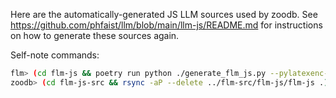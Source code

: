Here are the automatically-generated JS LLM sources used by zoodb.  See
https://github.com/phfaist/llm/blob/main/llm-js/README.md for instructions on
how to generate these sources again.

Self-note commands:
```bash
flm> (cd flm-js && poetry run python ./generate_flm_js.py --pylatexenc-src-dir=../../pylatexenc --delete-target-dir --compile-tests && node test-flm-js/runtests.js &&  poetry run python ./generate_flm_js.py --pylatexenc-src-dir=../../pylatexenc --delete-target-dir)
zoodb> (cd flm-js-src && rsync -aP --delete ../flm-src/flm-js/flm-js .)
```
